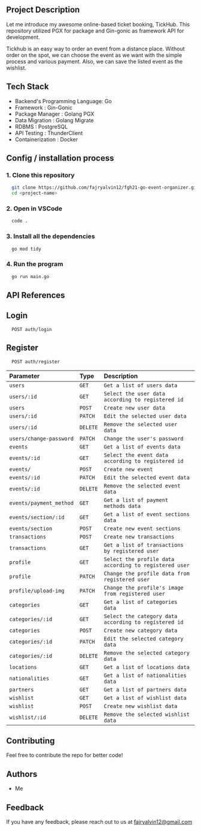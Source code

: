<h2>Project Description</h2>

Let me introduce my awesome online-based ticket booking, TickHub. This repository utilized PGX for package and Gin-gonic as framework API for development.

Tickhub is an easy way to order an event from a distance place. Without order on the spot, we can choose the event as we want with the simple process and various payment. Also, we can save the listed event as the wishlist.

<h2>Tech Stack</h2>

- Backend's Programming Language: Go
- Framework : Gin-Gonic
- Package Manager : Golang PGX
- Data Migration : Golang Migrate
- RDBMS : PostgreSQL
- API Testing : ThunderClient
- Containerization : Docker

<h2>Config / installation process</h2>

<h3>1. Clone this repository</h3>

```sh
  git clone https://github.com/fajryalvin12/fgh21-go-event-organizer.git
  cd <project-name>
```

<h3>2. Open in VSCode</h3>

```sh
  code .
```

<h3>3. Install all the dependencies</h3>

```sh
  go mod tidy
```

<h3>4. Run the program</h3>

```sh
  go run main.go
```

<h2>API References</h2>

## Login

```http
  POST auth/login
```

## Register

```http
  POST auth/register
```

| Parameter               | Type     | Description                                            |
| :---------------------- | :------- | :----------------------------------------------------- |
| `users`                 | `GET`    | `Get a list of users data`                             |
| `users/:id`             | `GET`    | `Select the user data according to registered id`      |
| `users`                 | `POST`   | `Create new user data`                                 |
| `users/:id`             | `PATCH`  | `Edit the selected user data`                          |
| `users/:id`             | `DELETE` | `Remove the selected user data`                        |
| `users/change-password` | `PATCH`  | `Change the user's password`                           |
| `events`                | `GET`    | `Get a list of events data`                            |
| `events/:id`            | `GET`    | `Select the event data according to registered id`     |
| `events/`               | `POST`   | `Create new event`                                     |
| `events/:id`            | `PATCH`  | `Edit the selected event data`                         |
| `events/:id`            | `DELETE` | `Remove the selected event data`                       |
| `events/payment_method` | `GET`    | `Get a list of payment methods data`                   |
| `events/section/:id`    | `GET`    | `Get a list of event sections data`                    |
| `events/section`        | `POST`   | `Create new event sections`                            |
| `transactions`          | `POST`   | `Create new transactions`                              |
| `transactions`          | `GET`    | `Get a list of transactions by registered user`        |
| `profile`               | `GET`    | `Select the profile data according to registered user` |
| `profile`               | `PATCH`  | `Change the profile data from registered user`         |
| `profile/upload-img`    | `PATCH`  | `Change the profile's image  from registered user`     |
| `categories`            | `GET`    | `Get a list of categories data`                        |
| `categories/:id`        | `GET`    | `Select the category data according to registered id`  |
| `categories`            | `POST`   | `Create new category data`                             |
| `categories/:id`        | `PATCH`  | `Edit the selected category data`                      |
| `categories/:id`        | `DELETE` | `Remove the selected category data`                    |
| `locations`             | `GET`    | `Get a list of locations data`                         |
| `nationalities`         | `GET`    | `Get a list of nationalities data`                     |
| `partners`              | `GET`    | `Get a list of partners data`                          |
| `wishlist`              | `GET`    | `Get a list of wishlist data`                          |
| `wishlist`              | `POST`   | `Create new wishlist data`                             |
| `wishlist/:id`          | `DELETE` | `Remove the selected wishlist data`                    |

## Contributing

Feel free to contribute the repo for better code!

## Authors

- Me

## Feedback

If you have any feedback, please reach out to us at fajryalvin12@gmail.com
